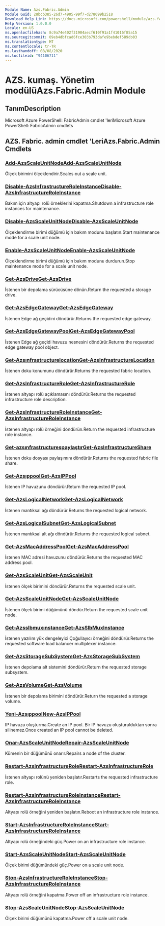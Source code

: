 ```yaml
---
Module Name: Azs.Fabric.Admin
Module Guid: 28bcb385-26d7-4905-99f7-d278099b2518
Download Help Link: https://docs.microsoft.com/powershell/module/azs.fabric.admin
Help Version: 1.0.0.0
Locale: en-US
ms.openlocfilehash: 8c9a74e402f31904aecf610f91a1f41016f85a15
ms.sourcegitcommit: 09eb4dbfcad6fce303b793dafe9bebdef589db03
ms.translationtype: MT
ms.contentlocale: tr-TR
ms.lasthandoff: 08/08/2020
ms.locfileid: "94106711"
---
```

# <span data-ttu-id="ba239-101">AZS. kumaş. Yönetim modülü</span><span class="sxs-lookup"><span data-stu-id="ba239-101">Azs.Fabric.Admin Module</span></span>
## <span data-ttu-id="ba239-102">Tanım</span><span class="sxs-lookup"><span data-stu-id="ba239-102">Description</span></span>
<span data-ttu-id="ba239-103">Microsoft Azure PowerShell: FabricAdmin cmdlet 'leri</span><span class="sxs-lookup"><span data-stu-id="ba239-103">Microsoft Azure PowerShell: FabricAdmin cmdlets</span></span>

## <span data-ttu-id="ba239-104">AZS. Fabric. admin cmdlet 'Leri</span><span class="sxs-lookup"><span data-stu-id="ba239-104">Azs.Fabric.Admin Cmdlets</span></span>
### [<span data-ttu-id="ba239-105">Add-AzsScaleUnitNode</span><span class="sxs-lookup"><span data-stu-id="ba239-105">Add-AzsScaleUnitNode</span></span>](Add-AzsScaleUnitNode.md)
<span data-ttu-id="ba239-106">Ölçek birimini ölçeklendirir.</span><span class="sxs-lookup"><span data-stu-id="ba239-106">Scales out a scale unit.</span></span>

### [<span data-ttu-id="ba239-107">Disable-AzsInfrastructureRoleInstance</span><span class="sxs-lookup"><span data-stu-id="ba239-107">Disable-AzsInfrastructureRoleInstance</span></span>](Disable-AzsInfrastructureRoleInstance.md)
<span data-ttu-id="ba239-108">Bakım için altyapı rolü örneklerini kapatma.</span><span class="sxs-lookup"><span data-stu-id="ba239-108">Shutdown a infrastructure role instances for maintenance.</span></span>

### [<span data-ttu-id="ba239-109">Disable-AzsScaleUnitNode</span><span class="sxs-lookup"><span data-stu-id="ba239-109">Disable-AzsScaleUnitNode</span></span>](Disable-AzsScaleUnitNode.md)
<span data-ttu-id="ba239-110">Ölçeklendirme birimi düğümü için bakım modunu başlatın.</span><span class="sxs-lookup"><span data-stu-id="ba239-110">Start maintenance mode for a scale unit node.</span></span>

### [<span data-ttu-id="ba239-111">Enable-AzsScaleUnitNode</span><span class="sxs-lookup"><span data-stu-id="ba239-111">Enable-AzsScaleUnitNode</span></span>](Enable-AzsScaleUnitNode.md)
<span data-ttu-id="ba239-112">Ölçeklendirme birimi düğümü için bakım modunu durdurun.</span><span class="sxs-lookup"><span data-stu-id="ba239-112">Stop maintenance mode for a scale unit node.</span></span>

### [<span data-ttu-id="ba239-113">Get-AzsDrive</span><span class="sxs-lookup"><span data-stu-id="ba239-113">Get-AzsDrive</span></span>](Get-AzsDrive.md)
<span data-ttu-id="ba239-114">İstenen bir depolama sürücüsüne dönün.</span><span class="sxs-lookup"><span data-stu-id="ba239-114">Return the requested a storage drive.</span></span>

### [<span data-ttu-id="ba239-115">Get-AzsEdgeGateway</span><span class="sxs-lookup"><span data-stu-id="ba239-115">Get-AzsEdgeGateway</span></span>](Get-AzsEdgeGateway.md)
<span data-ttu-id="ba239-116">İstenen Edge ağ geçidini döndürür.</span><span class="sxs-lookup"><span data-stu-id="ba239-116">Returns the requested edge gateway.</span></span>

### [<span data-ttu-id="ba239-117">Get-AzsEdgeGatewayPool</span><span class="sxs-lookup"><span data-stu-id="ba239-117">Get-AzsEdgeGatewayPool</span></span>](Get-AzsEdgeGatewayPool.md)
<span data-ttu-id="ba239-118">İstenen Edge ağ geçidi havuzu nesnesini döndürür.</span><span class="sxs-lookup"><span data-stu-id="ba239-118">Returns the requested edge gateway pool object.</span></span>

### [<span data-ttu-id="ba239-119">Get-Azsınfrastructurelocation</span><span class="sxs-lookup"><span data-stu-id="ba239-119">Get-AzsInfrastructureLocation</span></span>](Get-AzsInfrastructureLocation.md)
<span data-ttu-id="ba239-120">İstenen doku konumunu döndürür.</span><span class="sxs-lookup"><span data-stu-id="ba239-120">Returns the requested fabric location.</span></span>

### [<span data-ttu-id="ba239-121">Get-AzsInfrastructureRole</span><span class="sxs-lookup"><span data-stu-id="ba239-121">Get-AzsInfrastructureRole</span></span>](Get-AzsInfrastructureRole.md)
<span data-ttu-id="ba239-122">İstenen altyapı rolü açıklamasını döndürür.</span><span class="sxs-lookup"><span data-stu-id="ba239-122">Returns the requested infrastructure role description.</span></span>

### [<span data-ttu-id="ba239-123">Get-AzsInfrastructureRoleInstance</span><span class="sxs-lookup"><span data-stu-id="ba239-123">Get-AzsInfrastructureRoleInstance</span></span>](Get-AzsInfrastructureRoleInstance.md)
<span data-ttu-id="ba239-124">İstenen altyapı rolü örneğini döndürün.</span><span class="sxs-lookup"><span data-stu-id="ba239-124">Return the requested infrastructure role instance.</span></span>

### [<span data-ttu-id="ba239-125">Get-azsınfrastructurespaylaştır</span><span class="sxs-lookup"><span data-stu-id="ba239-125">Get-AzsInfrastructureShare</span></span>](Get-AzsInfrastructureShare.md)
<span data-ttu-id="ba239-126">İstenen doku dosyası paylaşımını döndürür.</span><span class="sxs-lookup"><span data-stu-id="ba239-126">Returns the requested fabric file share.</span></span>

### [<span data-ttu-id="ba239-127">Get-Azsıppool</span><span class="sxs-lookup"><span data-stu-id="ba239-127">Get-AzsIPPool</span></span>](Get-AzsIPPool.md)
<span data-ttu-id="ba239-128">İstenen IP havuzunu döndürür.</span><span class="sxs-lookup"><span data-stu-id="ba239-128">Return the requested IP pool.</span></span>

### [<span data-ttu-id="ba239-129">Get-AzsLogicalNetwork</span><span class="sxs-lookup"><span data-stu-id="ba239-129">Get-AzsLogicalNetwork</span></span>](Get-AzsLogicalNetwork.md)
<span data-ttu-id="ba239-130">İstenen mantıksal ağı döndürür.</span><span class="sxs-lookup"><span data-stu-id="ba239-130">Returns the requested logical network.</span></span>

### [<span data-ttu-id="ba239-131">Get-AzsLogicalSubnet</span><span class="sxs-lookup"><span data-stu-id="ba239-131">Get-AzsLogicalSubnet</span></span>](Get-AzsLogicalSubnet.md)
<span data-ttu-id="ba239-132">İstenen mantıksal alt ağı döndürür.</span><span class="sxs-lookup"><span data-stu-id="ba239-132">Returns the requested logical subnet.</span></span>

### [<span data-ttu-id="ba239-133">Get-AzsMacAddressPool</span><span class="sxs-lookup"><span data-stu-id="ba239-133">Get-AzsMacAddressPool</span></span>](Get-AzsMacAddressPool.md)
<span data-ttu-id="ba239-134">İstenen MAC adresi havuzunu döndürür.</span><span class="sxs-lookup"><span data-stu-id="ba239-134">Returns the requested MAC address pool.</span></span>

### [<span data-ttu-id="ba239-135">Get-AzsScaleUnit</span><span class="sxs-lookup"><span data-stu-id="ba239-135">Get-AzsScaleUnit</span></span>](Get-AzsScaleUnit.md)
<span data-ttu-id="ba239-136">İstenen ölçek birimini döndürür.</span><span class="sxs-lookup"><span data-stu-id="ba239-136">Returns the requested scale unit.</span></span>

### [<span data-ttu-id="ba239-137">Get-AzsScaleUnitNode</span><span class="sxs-lookup"><span data-stu-id="ba239-137">Get-AzsScaleUnitNode</span></span>](Get-AzsScaleUnitNode.md)
<span data-ttu-id="ba239-138">İstenen ölçek birimi düğümünü döndür.</span><span class="sxs-lookup"><span data-stu-id="ba239-138">Return the requested scale unit node.</span></span>

### [<span data-ttu-id="ba239-139">Get-Azsslbmuxınstance</span><span class="sxs-lookup"><span data-stu-id="ba239-139">Get-AzsSlbMuxInstance</span></span>](Get-AzsSlbMuxInstance.md)
<span data-ttu-id="ba239-140">İstenen yazılım yük dengeleyici Çoğullayıcı örneğini döndürür.</span><span class="sxs-lookup"><span data-stu-id="ba239-140">Returns the requested software load balancer multiplexer instance.</span></span>

### [<span data-ttu-id="ba239-141">Get-AzsStorageSubSystem</span><span class="sxs-lookup"><span data-stu-id="ba239-141">Get-AzsStorageSubSystem</span></span>](Get-AzsStorageSubSystem.md)
<span data-ttu-id="ba239-142">İstenen depolama alt sistemini döndürür.</span><span class="sxs-lookup"><span data-stu-id="ba239-142">Return the requested storage subsystem.</span></span>

### [<span data-ttu-id="ba239-143">Get-AzsVolume</span><span class="sxs-lookup"><span data-stu-id="ba239-143">Get-AzsVolume</span></span>](Get-AzsVolume.md)
<span data-ttu-id="ba239-144">İstenen bir depolama birimini döndürür.</span><span class="sxs-lookup"><span data-stu-id="ba239-144">Return the requested a storage volume.</span></span>

### [<span data-ttu-id="ba239-145">Yeni-Azsıppool</span><span class="sxs-lookup"><span data-stu-id="ba239-145">New-AzsIPPool</span></span>](New-AzsIPPool.md)
<span data-ttu-id="ba239-146">IP havuzu oluşturma.</span><span class="sxs-lookup"><span data-stu-id="ba239-146">Create an IP pool.</span></span>
<span data-ttu-id="ba239-147">Bir IP havuzu oluşturulduktan sonra silinemez.</span><span class="sxs-lookup"><span data-stu-id="ba239-147">Once created an IP pool cannot be deleted.</span></span>

### [<span data-ttu-id="ba239-148">Onar-AzsScaleUnitNode</span><span class="sxs-lookup"><span data-stu-id="ba239-148">Repair-AzsScaleUnitNode</span></span>](Repair-AzsScaleUnitNode.md)
<span data-ttu-id="ba239-149">Kümenin bir düğümünü onarır.</span><span class="sxs-lookup"><span data-stu-id="ba239-149">Repairs a node of the cluster.</span></span>

### [<span data-ttu-id="ba239-150">Restart-AzsInfrastructureRole</span><span class="sxs-lookup"><span data-stu-id="ba239-150">Restart-AzsInfrastructureRole</span></span>](Restart-AzsInfrastructureRole.md)
<span data-ttu-id="ba239-151">İstenen altyapı rolünü yeniden başlatır.</span><span class="sxs-lookup"><span data-stu-id="ba239-151">Restarts the requested infrastructure role.</span></span>

### [<span data-ttu-id="ba239-152">Restart-AzsInfrastructureRoleInstance</span><span class="sxs-lookup"><span data-stu-id="ba239-152">Restart-AzsInfrastructureRoleInstance</span></span>](Restart-AzsInfrastructureRoleInstance.md)
<span data-ttu-id="ba239-153">Altyapı rolü örneğini yeniden başlatın.</span><span class="sxs-lookup"><span data-stu-id="ba239-153">Reboot an infrastructure role instance.</span></span>

### [<span data-ttu-id="ba239-154">Start-AzsInfrastructureRoleInstance</span><span class="sxs-lookup"><span data-stu-id="ba239-154">Start-AzsInfrastructureRoleInstance</span></span>](Start-AzsInfrastructureRoleInstance.md)
<span data-ttu-id="ba239-155">Altyapı rolü örneğindeki güç.</span><span class="sxs-lookup"><span data-stu-id="ba239-155">Power on an infrastructure role instance.</span></span>

### [<span data-ttu-id="ba239-156">Start-AzsScaleUnitNode</span><span class="sxs-lookup"><span data-stu-id="ba239-156">Start-AzsScaleUnitNode</span></span>](Start-AzsScaleUnitNode.md)
<span data-ttu-id="ba239-157">Ölçek birimi düğümündeki güç.</span><span class="sxs-lookup"><span data-stu-id="ba239-157">Power on a scale unit node.</span></span>

### [<span data-ttu-id="ba239-158">Stop-AzsInfrastructureRoleInstance</span><span class="sxs-lookup"><span data-stu-id="ba239-158">Stop-AzsInfrastructureRoleInstance</span></span>](Stop-AzsInfrastructureRoleInstance.md)
<span data-ttu-id="ba239-159">Altyapı rolü örneğini kapatma.</span><span class="sxs-lookup"><span data-stu-id="ba239-159">Power off an infrastructure role instance.</span></span>

### [<span data-ttu-id="ba239-160">Stop-AzsScaleUnitNode</span><span class="sxs-lookup"><span data-stu-id="ba239-160">Stop-AzsScaleUnitNode</span></span>](Stop-AzsScaleUnitNode.md)
<span data-ttu-id="ba239-161">Ölçek birimi düğümünü kapatma.</span><span class="sxs-lookup"><span data-stu-id="ba239-161">Power off a scale unit node.</span></span>

